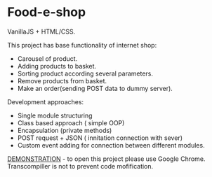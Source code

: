 # Food-e-shop

VanillaJS + HTML/CSS. 

This project has base functionality of internet shop: 
- Carousel of product. 
- Adding products to basket.
- Sorting product according several parameters. 
- Remove products from basket.
- Make an order(sending POST data to dummy server).

Development approaches:
- Single module structuring 
- Class based approach ( simple OOP)
- Encapsulation (private methods) 
- POST request + JSON ( innitation connection with sever)
- Custom event adding for connection between different modules.


[DEMONSTRATION](https://peoplecanfly1.github.io/food-e-shop/)  - to open this project please use Google Chrome. Transcompiller is not to prevent code mofification.
